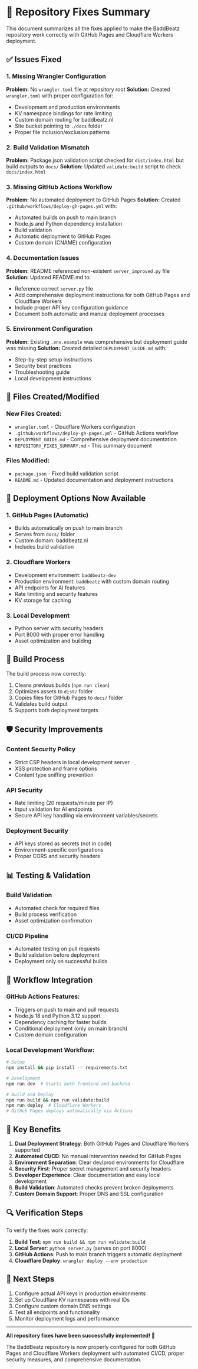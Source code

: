 # 🔧 Repository Fixes Summary

This document summarizes all the fixes applied to make the BaddBeatz repository work correctly with GitHub Pages and Cloudflare Workers deployment.

## ✅ Issues Fixed

### 1. Missing Wrangler Configuration
**Problem:** No `wrangler.toml` file at repository root
**Solution:** Created `wrangler.toml` with proper configuration for:
- Development and production environments
- KV namespace bindings for rate limiting
- Custom domain routing for baddbeatz.nl
- Site bucket pointing to `./docs` folder
- Proper file inclusion/exclusion patterns

### 2. Build Validation Mismatch
**Problem:** Package.json validation script checked for `dist/index.html` but build outputs to `docs/`
**Solution:** Updated `validate:build` script to check `docs/index.html`

### 3. Missing GitHub Actions Workflow
**Problem:** No automated deployment to GitHub Pages
**Solution:** Created `.github/workflows/deploy-gh-pages.yml` with:
- Automated builds on push to main branch
- Node.js and Python dependency installation
- Build validation
- Automatic deployment to GitHub Pages
- Custom domain (CNAME) configuration

### 4. Documentation Issues
**Problem:** README referenced non-existent `server_improved.py` file
**Solution:** Updated README.md to:
- Reference correct `server.py` file
- Add comprehensive deployment instructions for both GitHub Pages and Cloudflare Workers
- Include proper API key configuration guidance
- Document both automatic and manual deployment processes

### 5. Environment Configuration
**Problem:** Existing `.env.example` was comprehensive but deployment guide was missing
**Solution:** Created detailed `DEPLOYMENT_GUIDE.md` with:
- Step-by-step setup instructions
- Security best practices
- Troubleshooting guide
- Local development instructions

## 📁 Files Created/Modified

### New Files Created:
- `wrangler.toml` - Cloudflare Workers configuration
- `.github/workflows/deploy-gh-pages.yml` - GitHub Actions workflow
- `DEPLOYMENT_GUIDE.md` - Comprehensive deployment documentation
- `REPOSITORY_FIXES_SUMMARY.md` - This summary document

### Files Modified:
- `package.json` - Fixed build validation script
- `README.md` - Updated documentation and deployment instructions

## 🚀 Deployment Options Now Available

### 1. GitHub Pages (Automatic)
- Builds automatically on push to main branch
- Serves from `docs/` folder
- Custom domain: baddbeatz.nl
- Includes build validation

### 2. Cloudflare Workers
- Development environment: `baddbeatz-dev`
- Production environment: `baddbeatz` with custom domain routing
- API endpoints for AI features
- Rate limiting and security features
- KV storage for caching

### 3. Local Development
- Python server with security headers
- Port 8000 with proper error handling
- Asset optimization and building

## 🔧 Build Process

The build process now correctly:
1. Cleans previous builds (`npm run clean`)
2. Optimizes assets to `dist/` folder
3. Copies files for GitHub Pages to `docs/` folder
4. Validates build output
5. Supports both deployment targets

## 🛡️ Security Improvements

### Content Security Policy
- Strict CSP headers in local development server
- XSS protection and frame options
- Content type sniffing prevention

### API Security
- Rate limiting (20 requests/minute per IP)
- Input validation for AI endpoints
- Secure API key handling via environment variables/secrets

### Deployment Security
- API keys stored as secrets (not in code)
- Environment-specific configurations
- Proper CORS and security headers

## 📊 Testing & Validation

### Build Validation
- Automated check for required files
- Build process verification
- Asset optimization confirmation

### CI/CD Pipeline
- Automated testing on pull requests
- Build validation before deployment
- Deployment only on successful builds

## 🔄 Workflow Integration

### GitHub Actions Features:
- Triggers on push to main and pull requests
- Node.js 18 and Python 3.12 support
- Dependency caching for faster builds
- Conditional deployment (only on main branch)
- Custom domain configuration

### Local Development Workflow:
```bash
# Setup
npm install && pip install -r requirements.txt

# Development
npm run dev  # Starts both frontend and backend

# Build and Deploy
npm run build && npm run validate:build
npm run deploy  # Cloudflare Workers
# GitHub Pages deploys automatically via Actions
```

## 🎯 Key Benefits

1. **Dual Deployment Strategy**: Both GitHub Pages and Cloudflare Workers supported
2. **Automated CI/CD**: No manual intervention needed for GitHub Pages
3. **Environment Separation**: Clear dev/prod environments for Cloudflare
4. **Security First**: Proper secret management and security headers
5. **Developer Experience**: Clear documentation and easy local development
6. **Build Validation**: Automated checks prevent broken deployments
7. **Custom Domain Support**: Proper DNS and SSL configuration

## 🔍 Verification Steps

To verify the fixes work correctly:

1. **Build Test**: `npm run build && npm run validate:build`
2. **Local Server**: `python server.py` (serves on port 8000)
3. **GitHub Actions**: Push to main branch triggers automatic deployment
4. **Cloudflare Deploy**: `wrangler deploy --env production`

## 📝 Next Steps

1. Configure actual API keys in production environments
2. Set up Cloudflare KV namespaces with real IDs
3. Configure custom domain DNS settings
4. Test all endpoints and functionality
5. Monitor deployment logs and performance

---

**All repository fixes have been successfully implemented! 🎉**

The BaddBeatz repository is now properly configured for both GitHub Pages and Cloudflare Workers deployment with automated CI/CD, proper security measures, and comprehensive documentation.
